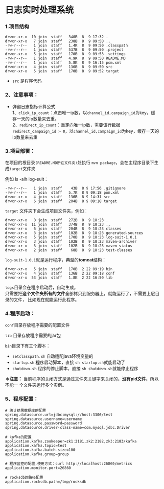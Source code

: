 # 日志实时处理系统

### 1.项目结构

```
drwxr-xr-x  10 join  staff   340B  8  9 17:32 .
drwxr-xr-x   7 join  staff   238B  8  9 09:50 ..
-rw-r--r--   1 join  staff   1.4K  8  9 09:50 .classpath
-rw-r--r--   1 join  staff   537B  8  9 09:50 .project
drwxr-xr-x   5 join  staff   170B  8  9 09:53 .settings
-rw-r--r--   1 join  staff   4.9K  8  9 09:50 README.MD
-rw-r--r--   1 join  staff   5.8K  8  9 16:15 pom.xml
drwxr-xr-x   4 join  staff   136B  8  9 09:50 src
drwxr-xr-x   5 join  staff   170B  8  9 09:52 target

```

- `src` 是程序代码


### 2、注意事项：
- 弹窗日志指标计算公式  
1、`click_ip_count`：点击唯一ip数，以`channel_id,campaign_id`为key，缓存一天的ip数量来去重。  
2、`redirect_ip_count`：重定向唯一ip数，需要该行数据 `redirect_campaign_id > 0`，以`channel_id,campaign_id`为key，缓存一天的ip数量来去重

### 3.项目部署：
在项目的根目录`(README.MD所在文件夹)`处执行 `mvn package`，会在主程序目录下生成`target`文件夹

例如 ls -alh log-suit：

```
-rw-r--r--   1 join  staff    43B  8 9 17:56 .gitignore
-rw-r--r--   1 join  staff   5.7K  8 9 09:18 pom.xml
drwxr-xr-x   4 join  staff   136B  8 9 14:31 src
drwxr-xr-x   6 join  staff   204B  8 9 09:18 target
```

`target` 文件夹下会生成项目文件夹，例如：

```
drwxr-xr-x   8 join  staff   272B  8  9 18:23 .
drwxr-xr-x  11 join  staff   374B  8  9 18:23 ..
drwxr-xr-x   6 join  staff   204B  8  9 18:23 classes
drwxr-xr-x   3 join  staff   102B  8  9 18:23 generated-sources
drwxr-xr-x   5 join  staff   170B  8  9 18:23 log-suit-1.0.1
drwxr-xr-x   3 join  staff   102B  8  9 18:23 maven-archiver
drwxr-xr-x   3 join  staff   102B  8  9 18:23 maven-status
drwxr-xr-x   2 join  staff    68B  8  9 18:23 test-classes
```

`log-suit-1.0.1`就是运行程序，典型的**tomcat**结构：

```
drwxr-xr-x   5 join  staff   170B  2 22 09:19 bin
drwxr-xr-x   4 join  staff   136B  2 22 09:18 conf
drwxr-xr-x  53 join  staff   1.8K  2 22 16:50 lib
```

`logs`目录会在程序启动后，自动生成。  
只需要把**这个文件夹所有的文件**全部拷贝到服务器上，就能运行了，不需要上层目录的文件，
比如现在就能运行此程序。

### 4.程序启动：
`conf`目录存放程序需要的配置文件

`lib` 目录存放程序需要的jar包

`bin`目录下有三个脚本：

- `setclasspath.sh` 自动适配java环境变量的
- `startup.sh` 程序启动脚本，直接 `sh startup.sh`就能启动了
- `shutdown.sh` 程序的停止脚本，直接 `sh shutdown.sh`就能停止程序

**＊注意：** 当前程序的关闭方式是通过文件夹关键字来关闭的，**没有pid文件**，所以不能一
个文件夹运行多个实例。

### 5、程序配置：
```
# 统计结果数据库的配置
spring.datasource.url=jdbc:mysql://host:3306/test
spring.datasource.username=username
spring.datasource.password=password
spring.datasource.driver-class-name=com.mysql.jdbc.Driver
```

```
# kafka的配置
application.kafka.zookeeper=zk1:2181,zk2:2182,zk3:2183/kafka
application.kafka.topic=test
application.kafka.batch-size=100
application.kafka.group=group
```


```
# 程序监控的配置,使用方式：curl http://localhost:26860/metrics
application.monitor.port=26860
```


```
# rocksdb的路径配置
application.rocksdb.path=/tmp/rocksdb
```
